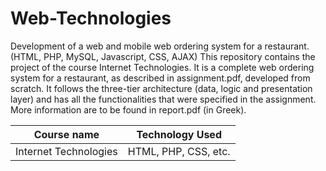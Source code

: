 # Web-Technologies
Development of a web and mobile web ordering system for a restaurant. (HTML, PHP, MySQL, Javascript, CSS, AJAX)
This repository contains the project of the course Internet Technologies. It is a complete web ordering system for a restaurant, as described in assignment.pdf, developed from scratch. It follows the three-tier architecture (data, logic and presentation layer) and has all the functionalities that were specified in the assignment. More information are to be found in report.pdf (in Greek).

| Course name | Technology Used |
| --- | --- |
| Internet Technologies | HTML, PHP, CSS, etc. |
